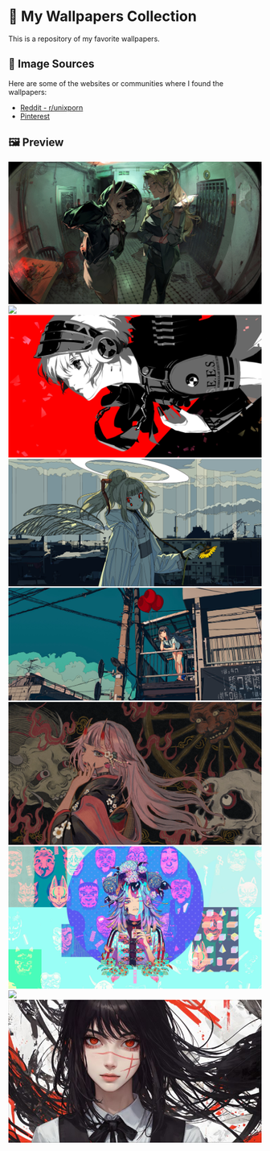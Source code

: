 # 🌆 My Wallpapers Collection

This is a repository of my favorite wallpapers.

## 🔗 Image Sources
Here are some of the websites or communities where I found the wallpapers:
- [Reddit - r/unixporn](https://www.reddit.com/r/unixporn/)
- [Pinterest](https://www.pinterest.com/)

## 🖼️ Preview
<img src="Wallpapers/56.jpg">
<img src="Wallpapers/29.jpg">
<img src="Wallpapers/3.jpg">
<img src="Wallpapers/36.jpg">
<img src="Wallpapers/37.jpg">
<img src="Wallpapers/r.webp">
<img src="Wallpapers/8.jpg">
<img src="Wallpapers/kita.png">
<img src="Wallpapers/Yoru_Ai.jfif">
